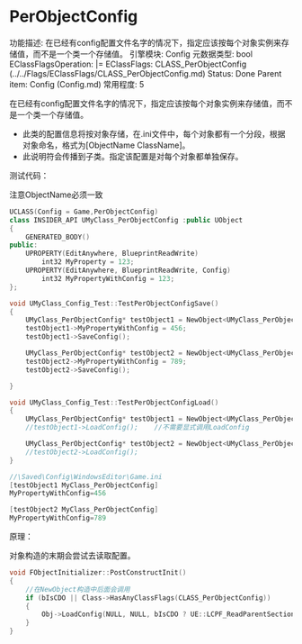 # PerObjectConfig

功能描述: 在已经有config配置文件名字的情况下，指定应该按每个对象实例来存储值，而不是一个类一个存储值。
引擎模块: Config
元数据类型: bool
EClassFlagsOperation: |=
EClassFlags: CLASS_PerObjectConfig (../../Flags/EClassFlags/CLASS_PerObjectConfig.md)
Status: Done
Parent item: Config (Config.md)
常用程度: 5

在已经有config配置文件名字的情况下，指定应该按每个对象实例来存储值，而不是一个类一个存储值。

- 此类的配置信息将按对象存储，在.ini文件中，每个对象都有一个分段，根据对象命名，格式为[ObjectName ClassName]。
- 此说明符会传播到子类。指定该配置是对每个对象都单独保存。

测试代码：

注意ObjectName必须一致

```cpp
UCLASS(Config = Game,PerObjectConfig)
class INSIDER_API UMyClass_PerObjectConfig :public UObject
{
	GENERATED_BODY()
public:
	UPROPERTY(EditAnywhere, BlueprintReadWrite)
		int32 MyProperty = 123;
	UPROPERTY(EditAnywhere, BlueprintReadWrite, Config)
		int32 MyPropertyWithConfig = 123;
};

void UMyClass_Config_Test::TestPerObjectConfigSave()
{
	UMyClass_PerObjectConfig* testObject1 = NewObject<UMyClass_PerObjectConfig>(GetTransientPackage(), TEXT("testObject1"));
	testObject1->MyPropertyWithConfig = 456;
	testObject1->SaveConfig();

	UMyClass_PerObjectConfig* testObject2 = NewObject<UMyClass_PerObjectConfig>(GetTransientPackage(), TEXT("testObject2"));
	testObject2->MyPropertyWithConfig = 789;
	testObject2->SaveConfig();

}

void UMyClass_Config_Test::TestPerObjectConfigLoad()
{
	UMyClass_PerObjectConfig* testObject1 = NewObject<UMyClass_PerObjectConfig>(GetTransientPackage(), TEXT("testObject1"));
	//testObject1->LoadConfig();	//不需要显式调用LoadConfig

	UMyClass_PerObjectConfig* testObject2 = NewObject<UMyClass_PerObjectConfig>(GetTransientPackage(), TEXT("testObject2"));
	//testObject2->LoadConfig();
}

//\Saved\Config\WindowsEditor\Game.ini
[testObject1 MyClass_PerObjectConfig]
MyPropertyWithConfig=456

[testObject2 MyClass_PerObjectConfig]
MyPropertyWithConfig=789
```

原理：

对象构造的末期会尝试去读取配置。

```cpp
void FObjectInitializer::PostConstructInit()
{
	//在NewObject构造中后面会调用
	if (bIsCDO || Class->HasAnyClassFlags(CLASS_PerObjectConfig))
	{
		Obj->LoadConfig(NULL, NULL, bIsCDO ? UE::LCPF_ReadParentSections : UE::LCPF_None);
	}
}
```